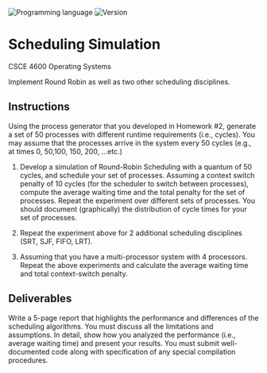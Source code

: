 ![Programming language](https://img.shields.io/badge/Language-C++-black.svg)
![Version](https://img.shields.io/badge/Version-1.3-blue.svg)

# Scheduling Simulation
CSCE 4600 Operating Systems

Implement Round Robin as well as two other scheduling disciplines. 

## Instructions
Using the process generator that you developed in Homework #2, generate a set of 50 processes with different runtime requirements (i.e., cycles). You may assume that the processes arrive in the system every 50 cycles (e.g., at times 0, 50,100, 150, 200, …etc.)

1. Develop a simulation of Round-Robin Scheduling with a quantum of 50 cycles, and schedule your set of processes. Assuming a context switch penalty of 10 cycles (for the scheduler to switch between processes), compute the average waiting time and the total penalty for the set of processes. Repeat the experiment over different sets of processes. You should document (graphically) the distribution of cycle times for your set of processes.

2. Repeat the experiment above for 2 additional scheduling disciplines (SRT, SJF, FIFO, LRT).

3. Assuming that you have a multi-processor system with 4 processors. Repeat the above experiments and calculate the average waiting time and total context-switch penalty.

## Deliverables
Write a 5-page report that highlights the performance and differences of the scheduling algorithms. You must discuss all the limitations and assumptions. In detail, show how you analyzed the performance (i.e., average waiting time) and present your results. You must submit well-documented code along with specification of any special compilation procedures.